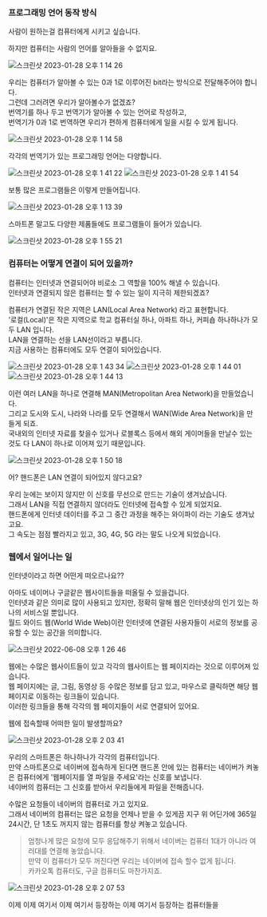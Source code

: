 ### 프로그래밍 언어 동작 방식

사람이 원하는걸 컴퓨터에게 시키고 싶습니다.

하지만 컴퓨터는 사람의 언어를 알아들을 수 없지요.    


![스크린샷 2023-01-28 오후 1 14 26](https://user-images.githubusercontent.com/48852104/215241496-f3c4c4aa-46f8-46f0-873e-2a65470754ed.png)


우리는 컴퓨터가 알아볼 수 있는 0과 1로 이루어진 bit라는 방식으로 전달해주어야 합니다.    
그런데 그러려면 우리가 알아볼수가 없겠죠?    
번역기를 하나 두고 번역기가 알아볼 수 있는 언어로 작성하고,    
번역기가 0과 1로 번역하면 우리가 편하게 컴퓨터에게 일을 시킬 수 있게 됩니다.     
     
     
![스크린샷 2023-01-28 오후 1 14 58](https://user-images.githubusercontent.com/48852104/215241509-b023bf92-533d-4e32-8125-79974dab46af.png)


각각의 번역기가 있는 프로그래밍 언어는 다양합니다.     

![스크린샷 2023-01-28 오후 1 41 22](https://user-images.githubusercontent.com/48852104/215242365-09c8b460-f714-4b56-b580-a1ffb1647fad.png)
![스크린샷 2023-01-28 오후 1 41 54](https://user-images.githubusercontent.com/48852104/215242385-4b120830-99a9-411d-9522-aec87e681bc5.png)


보통 많은 프로그램들은 이렇게 만들어집니다.      

![스크린샷 2023-01-28 오후 1 13 39](https://user-images.githubusercontent.com/48852104/215241474-339b78a2-2054-44b8-bdea-ac9fdfc478e6.png)


스마트폰 말고도 다양한 제품들에도 프로그램들이 들어가 있습니다.       

![스크린샷 2023-01-28 오후 1 55 21](https://user-images.githubusercontent.com/48852104/215242830-e0f85cc5-3634-4afd-b543-764058ccde94.png)




### 컴퓨터는 어떻게 연결이 되어 있을까?     

컴퓨터는 인터넷과 연결되어야 비로소 그 역할을 100% 해낼 수 있습니다.     
인터넷과 연결되지 않은 컴퓨터는 할 수 있는 일이 지극히 제한되겠죠?       

컴퓨터가 연결된 작은 지역은 LAN(Local Area Network) 라고 표현합니다.    
'로컬(Local)'은 작은 지역으로 학교 컴퓨터실 하나, 아파트 하나, 커피숍 하나하나가 모두 LAN 입니다.     
LAN을 연결하는 선을 LAN선이라고 부릅니다.       
지금 사용하는 컴퓨터에도 모두 연결이 되어있습니다.   


![스크린샷 2023-01-28 오후 1 43 34](https://user-images.githubusercontent.com/48852104/215242433-4e295274-095d-42ad-a602-3c07607b2157.png)
![스크린샷 2023-01-28 오후 1 44 01](https://user-images.githubusercontent.com/48852104/215242449-66b1eef1-24b7-45fe-85cf-15ca158d20cf.png)
![스크린샷 2023-01-28 오후 1 44 13](https://user-images.githubusercontent.com/48852104/215242457-50137f3d-3a6a-474e-bb09-ffa6c73c1dba.png)

이런 여러 LAN을 하나로 연결해 MAN(Metropolitan Area Network)을 만들었습니다.    
그리고 도시와 도시, 나라와 나라를 모두 연결해서 WAN(Wide Area Network)을 만들게 되죠.     
국내외의 인터넷 자료를 찾을수 있거나 로블록스 등에서 해외 게이머들을 만날수 있는 것도 다 LAN이 하나로 이어져 있기 때문입니다.    

![스크린샷 2023-01-28 오후 1 50 18](https://user-images.githubusercontent.com/48852104/215242647-0ba0a64d-c23b-4679-92ab-45b377afedba.png)

어? 핸드폰은 LAN 연결이 되어있지 않다고요?      

우리 눈에는 보이지 않지만 이 신호를 무선으로 만드는 기술이 생겨났습니다.      
그래서 LAN을 직접 연결하지 않더라도 인터넷에 접속할 수 있게 되었지요.    
핸드폰에게 인터넷 데이터를 주고 그 중간 과정을 해주는 와이파이 라는 기술도 생겨났고요.      
그 속도는 점점 빨라지고 있고, 3G, 4G, 5G 라는 말도 나오게 되었습니다.      




### 웹에서 일어나는 일
인터넷이라고 하면 어떤게 떠오르나요??      

아마도 네이머나 구글같은 웹사이트들을 떠올릴 수 있을겁니다.       
인터넷과 같은 의미로 많이 사용되고 있지만, 정확히 말해 웹은 인터넷상의 인기 있는 하나의 서비스일 뿐입니다.       
월드 와이드 웹(World Wide Web)이란 인터넷에 연결된 사용자들이 서로의 정보를 공유할 수 있는 공간을 의미합니다.        


![스크린샷 2022-06-08 오후 1 26 46](https://user-images.githubusercontent.com/48852104/172531552-8e8a6d3b-6306-46a4-a3cb-c1bd0e8ece55.png)


웹에는 수많은 웹사이트들이 있고 각각의 웹사이트는 웹 페이지라는 것으로 이루어져 있습니다.       
웹 페이지에는 글, 그림, 동영상 등 수많은 정보를 담고 있고, 마우스로 클릭하면 해당 웹 페이지로 이동하는 링크들이 있습니다.                 
이러한 링크들을 통해 각각의 웹 페이지들이 서로 연결되어 있어요.         

웹에 접속할때 어떠한 일이 발생할까요?       

![스크린샷 2023-01-28 오후 2 03 41](https://user-images.githubusercontent.com/48852104/215243116-cee756bd-3ffd-41fb-b4ef-b6c0d37b527f.png)

우리의 스마트폰은 하나하나가 각각의 컴퓨터입니다.      
만약 스마트폰으로 네이버에 접속하게 된다면 핸드폰 안에 있는 컴퓨터는 네이버가 켜놓은 컴퓨터에게 '웹페이지를 열 파일을 주세요'라는 신호를 보냅니다.     
네이버의 컴퓨터는 그 신호를 받아서 우리들에게 파일을 전해줍니다.     

수많은 요청들이 네이버의 컴퓨터로 가고 있지요.     
그래서 네이버의 컴퓨터는 많은 요청을 언제나 받을 수 있게끔 지구 위 어딘가에 365일 24시간, 단 1초도 꺼지지 않는 컴퓨터를 항상 켜놓고 있습니다.     

> 엄청나게 많은 요청에 모두 응답해주기 위해서 네이버는 컴퓨터 1대가 아니라 여러대를 연결해 놓았습니다.   
> 만약 이 컴퓨터가 모두 꺼진다면 우리는 네이버에 접속 할수 없게 됩니다.    
> 카카오톡 컴퓨터도, 구글 컴퓨터도 마찬가지죠.


![스크린샷 2023-01-28 오후 2 07 53](https://user-images.githubusercontent.com/48852104/215243242-b5fdf526-fa6c-46a1-9d3b-e156146e0eae.png)

이제 
이제 여기서 
이제 여기서 등장하는 
이제 여기서 등장하는 컴퓨터들을 



